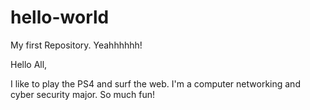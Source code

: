 # hello-world
My first Repository. Yeahhhhhh!



Hello All,

I like to play the PS4 and surf the web. I'm a computer networking and cyber security major. 
So much fun!
